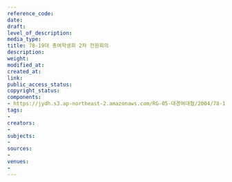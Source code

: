 ```yaml
---
reference_code: 
date: 
draft: 
level_of_description: 
media_type: 
title: 78-19대 총여학생회 2차 전원회의
description: 
weight: 
modified_at: 
created_at: 
link: 
public_access_status: 
copyright_status: 
components:
- https://jydh.s3.ap-northeast-2.amazonaws.com/RG-05-대경여대협/2004/78-19대+총여학생회+2차+전원회의.pdf
tags:
- 
creators:
- 
subjects:
- 
sources:
- 
venues:
- 
---
```


